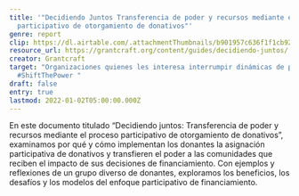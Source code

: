 ```yaml
---
title: '"Decidiendo Juntos Transferencia de poder y recursos mediante el proceso
  participativo de otorgamiento de donativos"'
genre: report
clip: https://dl.airtable.com/.attachmentThumbnails/b901957c636f1f1cb92914896c85391d/87fef2a3
resource_url: https://grantcraft.org/content/guides/decidiendo-juntos/
creator: Grantcraft
target: "Organizaciones quienes les interesa interrumpir dinámicas de poder y
  #ShiftThePower "
draft: false
entry: true
lastmod: 2022-01-02T05:00:00.000Z
---
```

En este documento titulado “Decidiendo juntos: Transferencia de poder y recursos mediante el proceso participativo de otorgamiento de donativos”, examinamos por qué y cómo implementan los donantes la asignación participativa de donativos y transfieren el poder a las comunidades que reciben el impacto de sus decisiones de financiamiento. Con ejemplos y reflexiones de un grupo diverso de donantes, exploramos los beneficios, los desafíos y los modelos del enfoque participativo de financiamiento.